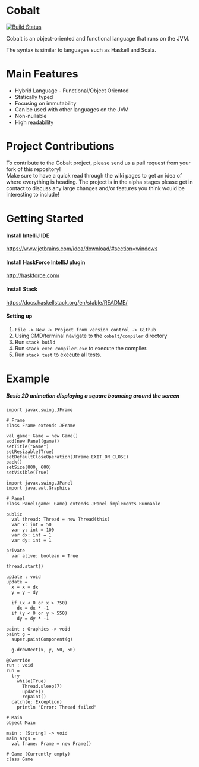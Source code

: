# Cobalt

[![Build Status](https://travis-ci.org/Michael2109/cobalt.svg?branch=0.1.x)](https://travis-ci.org/Michael2109/cobalt)

Cobalt is an object-oriented and functional language that runs on the JVM.

The syntax is similar to languages such as Haskell and Scala.  

# Main Features
* Hybrid Language - Functional/Object Oriented
* Statically typed
* Focusing on immutability
* Can be used with other languages on the JVM
* Non-nullable
* High readability    

# Project Contributions
To contribute to the Cobalt project, please send us a pull request from your fork of this repository!  
Make sure to have a quick read through the wiki pages to get an idea of where everything is heading. The project is in the alpha stages please get in contact to discuss any large changes and/or features you think would be interesting to include!

# Getting Started

#### Install IntelliJ IDE
https://www.jetbrains.com/idea/download/#section=windows

#### Install HaskForce IntelliJ plugin
http://haskforce.com/

#### Install Stack 
https://docs.haskellstack.org/en/stable/README/

#### Setting up
1. `File -> New -> Project from version control -> Github`
2. Using CMD/terminal navigate to the `cobalt/compiler` directory 
3. Run `stack build` 
4. Run `stack exec compiler-exe` to execute the compiler. 
5. Run `stack test` to execute all tests. 

# Example 
##### Basic 2D animation displaying a square bouncing around the screen
```
import javax.swing.JFrame

# Frame
class Frame extends JFrame

val game: Game = new Game()
add(new Panel(game))
setTitle("Game")
setResizable(True)
setDefaultCloseOperation(JFrame.EXIT_ON_CLOSE)
pack()
setSize(800, 600)
setVisible(True)
```
```
import javax.swing.JPanel
import java.awt.Graphics

# Panel
class Panel(game: Game) extends JPanel implements Runnable

public
  val thread: Thread = new Thread(this)
  var x: int = 50
  var y: int = 100
  var dx: int = 1
  var dy: int = 1

private
  var alive: boolean = True

thread.start()

update : void
update =
  x = x + dx
  y = y + dy

  if (x < 0 or x > 750)
    dx = dx * -1
  if (y < 0 or y > 550)
    dy = dy * -1

paint : Graphics -> void
paint g =
  super.paintComponent(g)

  g.drawRect(x, y, 50, 50)

@Override
run : void
run =
  try
    while(True)
      Thread.sleep(7)
      update()
      repaint()
  catch(e: Exception)
    println "Error: Thread failed"
```
```
# Main
object Main

main : [String] -> void
main args =
  val frame: Frame = new Frame()
```
```
# Game (Currently empty)
class Game
```
